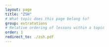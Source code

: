 ```yaml
---
layout: page
title: "ZSH"
# What topic does this page belong to?
group: extratations
# Relative ordering of lessons within a topic
order: 1
redirect_to: ./zsh.pdf
---
```

